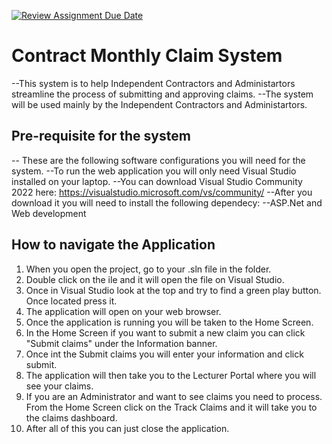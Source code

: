 [![Review Assignment Due Date](https://classroom.github.com/assets/deadline-readme-button-22041afd0340ce965d47ae6ef1cefeee28c7c493a6346c4f15d667ab976d596c.svg)](https://classroom.github.com/a/GrY_u3Sj)
# Contract Monthly Claim System
--This system is to help Independent Contractors and Administartors streamline the process of submitting and approving claims.
--The system will be used mainly by the Independent Contractors and Administartors.
## Pre-requisite for the system

-- These are the following software configurations you will need for the system.
   --To run the web application you will only need Visual Studio installed on your laptop.
   --You can download Visual Studio Community 2022 here: https://visualstudio.microsoft.com/vs/community/ 
   --After you download it you will need to install the following dependecy:
      --ASP.Net and Web development

## How to navigate the Application
  1. When you open the project, go to your .sln file in the folder.
  2. Double click on the ile and it will open the file on Visual Studio.
  3. Once in Visual Studio look at the top and try to find a green play button. Once located press it.
  4. The application will open on your web browser.
  5. Once the application is running you will be taken to the Home Screen.
  6. In the Home Screen if you want to submit a new claim you can click "Submit claims" under the Information banner.
  7. Once int the Submit claims you will enter your information and click submit.
  8. The application will then take you to the Lecturer Portal where you will see your claims.
  9. If you are an Administrator and want to see claims you need to process. From the Home Screen click on
     the Track Claims and it will take you to the claims dashboard.
  10. After all of this you can just close the application.